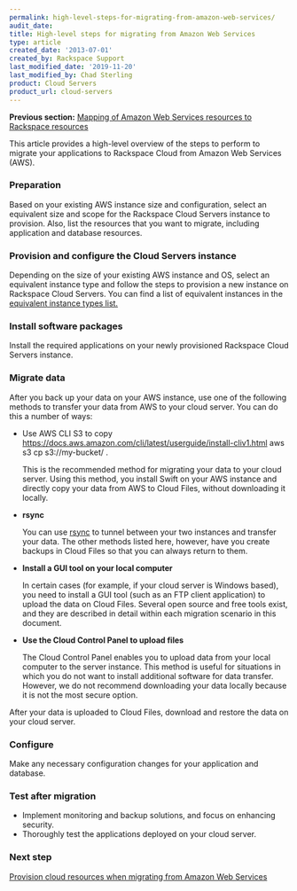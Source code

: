 ```yaml
---
permalink: high-level-steps-for-migrating-from-amazon-web-services/
audit_date:
title: High-level steps for migrating from Amazon Web Services
type: article
created_date: '2013-07-01'
created_by: Rackspace Support
last_modified_date: '2019-11-20'
last_modified_by: Chad Sterling
product: Cloud Servers
product_url: cloud-servers
---
```


**Previous section:** [Mapping of Amazon Web Services resources to Rackspace resources](/how-to/mapping-of-amazon-web-services-resources-to-rackspace-resources)

This article provides a high-level overview of the steps to perform to
migrate your applications to Rackspace Cloud from Amazon Web Services
(AWS).

### Preparation

Based on your existing AWS instance size and configuration, select an
equivalent size and scope for the Rackspace Cloud Servers instance to
provision. Also, list the resources that you want to migrate, including
application and database resources.

### Provision and configure the Cloud Servers instance

Depending on the size of your existing AWS instance and OS, select an
equivalent instance type and follow the steps to provision a new
instance on Rackspace Cloud Servers. You can find a list of equivalent
instances in the [equivalent instance types list.](/how-to/mapping-of-amazon-web-services-resources-to-rackspace-resources)

### Install software packages

Install the required applications on your newly provisioned Rackspace
Cloud Servers instance.

### Migrate data

After you back up your data on your AWS instance, use one of the
following methods to transfer your data from AWS to your cloud server.
You can do this a number of ways:

-  Use AWS CLI S3 to copy https://docs.aws.amazon.com/cli/latest/userguide/install-cliv1.html 
   aws s3 cp s3://my-bucket/ .

    This is the recommended method for migrating your data to your
    cloud server. Using this method, you install Swift on your AWS
    instance and directly copy your data from AWS to Cloud Files,
    without downloading it locally.

-   **rsync**

    You can use
    [rsync](/how-to/backing-up-your-files-with-rsync)
    to tunnel between your two instances and transfer your data. The
    other methods listed here, however, have you create backups in Cloud
    Files so that you can always return to them.

-   **Install a GUI tool on your local computer**

    In certain cases (for example, if your cloud server is Windows
    based), you need to install a GUI tool (such as an FTP client application)
    to upload the data on Cloud Files. Several open source and free
    tools exist, and they are described in detail within each migration
    scenario in this document.

-   **Use the Cloud Control Panel to upload files**

    The Cloud Control Panel enables you to upload data from your local
    computer to the server instance. This method is useful for
    situations in which you do not want to install additional software
    for data transfer. However, we do not recommend downloading your
    data locally because it is not the most secure option.

After your data is uploaded to Cloud Files, download and restore the
data on your cloud server.

### Configure

Make any necessary configuration changes for your application and
database.

### Test after migration

-   Implement monitoring and backup solutions, and focus on
    enhancing security.
-   Thoroughly test the applications deployed on your cloud server.

### Next step

[Provision cloud resources when migrating from Amazon Web Services](/how-to/provisioning-cloud-resources-when-migrating-from-amazon-web-services)
